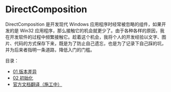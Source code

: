 # DirectComposition

DirectComposition 是开发现代 Windows 应用程序时经常被忽略的组件，如果开发的是 Win32 应用程序，那么接触它的机会就更少了。由于各种各样的原因，我在开发软件的过程中频繁接触它。趁着这个机会，我将个人的开发经验以文字、图片、代码的方式保存下来，既是为了防止自己遗忘，也是为了记录下自己踩的坑，并为后来者指明一条道路，降低入门的门槛。

目录：
* [01 版本差异](DirectComposition/01-Versions.md)
* [02 初始化](DirectComposition/02-Initialization.md)
* [官方文档翻译（施工中）](DirectComposition/MSDN-Translation/README.md)
